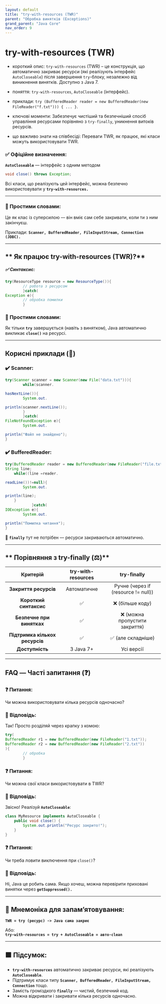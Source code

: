 ```yaml
---
layout: default
title: "try-with-resources (TWR)"
parent: "Обробка винятків (Exceptions)"
grand_parent: "Java Core"
nav_order: 9
---
```


# try-with-resources (TWR)

* короткий опис: `try-with-resources` (TWR) – це конструкція, що автоматично закриває ресурси (які реалізують інтерфейс `AutoCloseable`) після завершення `try`-блоку, незалежно від виникнення винятків. Доступно з Java 7.



* поняття: `try-with-resources`, `AutoCloseable` (інтерфейс).
* приклади: `try (BufferedReader reader = new BufferedReader(new FileReader("f.txt"))) { ... }`.
* ключові моменти: Забезпечує чистіший та безпечніший спосіб управління ресурсами порівняно з `try-finally`, уникнення
  витоків ресурсів.
* що важливо знати на співбесіді: Переваги TWR, як працює, які класи можуть використовувати TWR.

### **✅ Офіційне визначення:**

**`AutoCloseable`** — інтерфейс з одним методом

```java
void close() throws Exception;
```

Всі класи, що реалізують цей інтерфейс, можна безпечно використовувати у **`try-with-resources.`**

---

### **🧠 Простими словами:**

Це як клас із суперсилою — він вміє сам себе закривати, коли ти з ним закінчуєш.

Приклади: **`Scanner, BufferedReader, FileInputStream, Connection (JDBC).`**

---

## ** Як працює try-with-resources (TWR)?**

##### **✅ Синтаксис:**

```java
try(ResourceType resource = new ResourceType()){
        // робота з ресурсом
        }catch(
Exception e){
        // обробка помилки
        }
```

### **🧠 Простими словами:**

Як тільки **`try`** завершується (навіть з винятком), Java автоматично викликає **`close()`** на ресурсі.

---

## **Корисні приклади (🧪)**

### **✔️ Scanner:**

```java
try(Scanner scanner = new Scanner(new File("data.txt"))){
        while(scanner.

hasNextLine()){
        System.out.

println(scanner.nextLine());
        }
        }catch(
FileNotFoundException e){
        System.out.

println("Файл не знайдено");
}
```

### **✔️ BufferedReader:**

```java
try(BufferedReader reader = new BufferedReader(new FileReader("file.txt"))){
String line;
    while((line =reader.

readLine())!=null){
        System.out.

println(line);
    }
            }catch(
IOException e){
        System.out.

println("Помилка читання");
}
```

📌 **`finally`** тут не потрібен — ресурси закриваються автоматично.

---

## ** Порівняння з try-finally (⚖️)**

|            Критерій            | try-with-resources |             try-finally              |
|:------------------------------:|:------------------:|:------------------------------------:|
|     **Закриття ресурсів**      |    Автоматичне     | Ручне (через if (resource \!= null)) |
|     **Короткий синтаксис**     |         ✅          |           ❌ (більше коду)            |
|   **Безпечне при винятках**    |         ✅          |    ❌ (можна пропустити закриття)     |
| **Підтримка кількох ресурсів** |         ✅          |          ✅ (але складніше)           |
|        **Доступність**         |     З Java 7+      |              Усі версії              |

---

## **FAQ — Часті запитання (❓)**

### **❓ Питання:**

Чи можна використовувати кілька ресурсів одночасно?

### **💬 Відповідь:**



 Так\! Просто розділяй через крапку з комою:

```java
try(
BufferedReader r1 = new BufferedReader(new FileReader("1.txt"));
BufferedReader r2 = new BufferedReader(new FileReader("2.txt"))
){
        // обробка
        }
```

### **❓ Питання:**

Чи можна свої класи використовувати в TWR?


### **💬 Відповідь:**



 Звісно\! Реалізуй **`AutoCloseable`**:

```java
class MyResource implements AutoCloseable {
    public void close() {
        System.out.println("Ресурс закрито!");
    }
}
```

### **❓ Питання:**

Чи треба ловити виключення при `close()`?

### **💬 Відповідь:**



 Ні, Java це робить сама. Якщо хочеш, можна перевірити приховані винятки через **`getSuppressed().`**

---

## **🧠 Мнемоніка для запам’ятовування:**

**`TWR = try (ресурс) -> Java сама закриє`**

Або:  
**`try-with-resources = try + AutoCloseable = авто-clean`**

---

## **🟩 Підсумок:**

* **`try-with-resources`** автоматично закриває ресурси, які реалізують **`AutoCloseable`**.
* Підтримує класи типу **`Scanner, BufferedReader, FileInputStream, Connection`** тощо.
* Замість громіздкого **`finally`** — чистий, безпечний код.
* Можна відкривати і закривати кілька ресурсів одночасно.